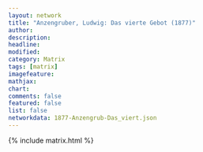 ```yaml
---
layout: network
title: "Anzengruber, Ludwig: Das vierte Gebot (1877)"
author:
description:
headline:
modified:
category: Matrix
tags: [matrix]
imagefeature: 
mathjax: 
chart: 
comments: false
featured: false
list: false
networkdata: 1877-Anzengrub-Das_viert.json
---
```

{% include matrix.html %}
